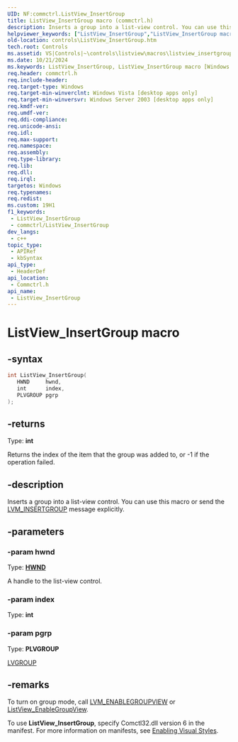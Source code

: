 ```yaml
---
UID: NF:commctrl.ListView_InsertGroup
title: ListView_InsertGroup macro (commctrl.h)
description: Inserts a group into a list-view control. You can use this macro or send the LVM_INSERTGROUP message explicitly.
helpviewer_keywords: ["ListView_InsertGroup","ListView_InsertGroup macro [Windows Controls]","_win32_ListView_InsertGroup","_win32_ListView_InsertGroup_cpp","commctrl/ListView_InsertGroup","controls.ListView_InsertGroup","controls._win32_ListView_InsertGroup"]
old-location: controls\ListView_InsertGroup.htm
tech.root: Controls
ms.assetid: VS|Controls|~\controls\listview\macros\listview_insertgroup.htm
ms.date: 10/21/2024
ms.keywords: ListView_InsertGroup, ListView_InsertGroup macro [Windows Controls], _win32_ListView_InsertGroup, _win32_ListView_InsertGroup_cpp, commctrl/ListView_InsertGroup, controls.ListView_InsertGroup, controls._win32_ListView_InsertGroup
req.header: commctrl.h
req.include-header: 
req.target-type: Windows
req.target-min-winverclnt: Windows Vista [desktop apps only]
req.target-min-winversvr: Windows Server 2003 [desktop apps only]
req.kmdf-ver: 
req.umdf-ver: 
req.ddi-compliance: 
req.unicode-ansi: 
req.idl: 
req.max-support: 
req.namespace: 
req.assembly: 
req.type-library: 
req.lib: 
req.dll: 
req.irql: 
targetos: Windows
req.typenames: 
req.redist: 
ms.custom: 19H1
f1_keywords:
 - ListView_InsertGroup
 - commctrl/ListView_InsertGroup
dev_langs:
 - c++
topic_type:
 - APIRef
 - kbSyntax
api_type:
 - HeaderDef
api_location:
 - Commctrl.h
api_name:
 - ListView_InsertGroup
---
```


# ListView_InsertGroup macro

## -syntax

```cpp
int ListView_InsertGroup(
   HWND     hwnd,
   int      index,
   PLVGROUP pgrp
);
```

## -returns

Type: **int**

Returns the index of the item that the group was added to, or -1 if the operation failed.


## -description

Inserts a group into a list-view control. You can use this macro or send the <a href="/windows/desktop/Controls/lvm-insertgroup">LVM_INSERTGROUP</a> message explicitly.

## -parameters

### -param hwnd

Type: <b><a href="/windows/desktop/WinProg/windows-data-types">HWND</a></b>

A handle to the list-view control.

### -param index

Type: <b>int</b>

### -param pgrp

Type: <b>PLVGROUP</b>

<a href="/windows/desktop/api/commctrl/ns-commctrl-lvgroup">LVGROUP</a>

## -remarks

To turn on group mode, call <a href="/windows/desktop/Controls/lvm-enablegroupview">LVM_ENABLEGROUPVIEW</a> or <a href="/windows/desktop/api/commctrl/nf-commctrl-listview_enablegroupview">ListView_EnableGroupView</a>.


To use <b>ListView_InsertGroup</b>, specify Comctl32.dll version 6 in the manifest. For more information on manifests, see <a href="/windows/desktop/Controls/cookbook-overview">Enabling Visual Styles</a>.

